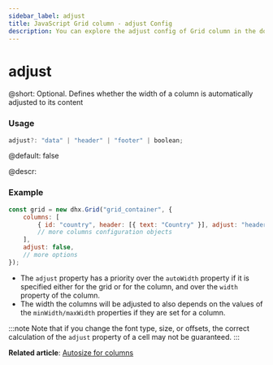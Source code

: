 ```yaml
---
sidebar_label: adjust
title: JavaScript Grid column - adjust Config 
description: You can explore the adjust config of Grid column in the documentation of the DHTMLX JavaScript UI library. Browse developer guides and API reference, try out code examples and live demos, and download a free 30-day evaluation version of DHTMLX Suite.
---
```


# adjust

@short: Optional. Defines whether the width of a column is automatically adjusted to its content

### Usage

~~~jsx
adjust?: "data" | "header" | "footer" | boolean; 
~~~

@default: false

@descr:
### Example

~~~jsx
const grid = new dhx.Grid("grid_container", { 
    columns: [
        { id: "country", header: [{ text: "Country" }], adjust: "header" },
        // more columns configuration objects
    ],
    adjust: false,
    // more options
});
~~~

- The `adjust` property has a priority over the `autoWidth` property if it is specified either for the grid or for the column, and over the `width` property of the column.
- The width the columns will be adjusted to also depends on the values of the `minWidth/maxWidth` properties if they are set for a column.

:::note
Note that if you change the font type, size, or offsets, the correct calculation of the `adjust` property of a cell may not be guaranteed.
:::

**Related article**: [Autosize for columns](grid/configuration.md#autosize-for-columns)

